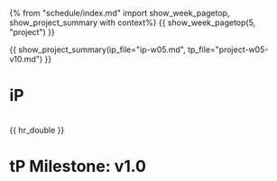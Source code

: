 {% from "schedule/index.md" import show_week_pagetop, show_project_summary with context%}
{{ show_week_pagetop(5, "project") }}

{{ show_project_summary(ip_file="ip-w05.md", tp_file="project-w05-v10.md") }}

# iP

<include src="../../admin/ip-w05.md#body" />

<br>
{{ hr_double }}

# tP Milestone: v1.0

<include src="../../admin/project-w05-v10.md#body" />